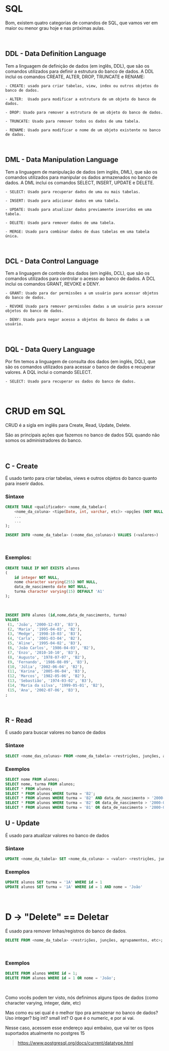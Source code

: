#  SQL

Bom, existem quatro categorias de comandos de SQL, que vamos ver em maior ou menor grau hoje e nas próximas aulas.

&nbsp;

## DDL - Data Definition Language

Tem a linguagem de definição de dados (em inglês, DDL), que são os comandos utilizados para definir a estrutura do banco de dados. A DDL inclui os comandos CREATE, ALTER, DROP, TRUNCATE e RENAME:

    - CREATE: usado para criar tabelas, view, index ou outros objetos do banco de dados.

    - ALTER:  Usado para modificar a estrutura de um objeto do banco de dados.

    - DROP: Usado para remover a estrutura de um objeto do banco de dados.

    - TRUNCATE: Usado para remover todos os dados de uma tabela.

    - RENAME: Usado para modificar o nome de um objeto existente no banco de dados.

&nbsp;

## DML - Data Manipulation Language

Tem a linguagem de manipulação de dados (em inglês, DML), que são os comandos utilizados para manipular os dados armazenados no banco de dados. A DML inclui os comandos SELECT, INSERT, UPDATE e DELETE.

    - SELECT: Usado para recuperar dados de uma ou mais tabelas.
    
    - INSERT: Usado para adicionar dados em uma tabela.
    
    - UPDATE: Usado para atualizar dados previamente inseridos em uma tabela.
    
    - DELETE: Usado para remover dados de uma tabela.

    - MERGE: Usado para combinar dados de duas tabelas em uma tabela única.

&nbsp;

## DCL - Data Control Language

Tem a linguagem de controle dos dados (em inglês, DCL), que são os comandos utilizados para controlar o acesso ao banco de dados. A DCL inclui os comandos GRANT, REVOKE e DENY.

    - GRANT: Usado para dar permissões a um usuário para acessar objetos do banco de dados.

    - REVOKE Usado para remover permissões dadas a um usuário para acessar objetos do banco de dados.

    - DENY: Usado para negar acesso a objetos do banco de dados a um usuário.

&nbsp;

## DQL - Data Query Language

Por fim temos a linguagem de consulta dos dados (em inglês, DQL), que são os comandos utilizados para acessar o banco de dados e recuperar valores. A DQL inclui o comando SELECT.

    - SELECT: Usado para recuperar os dados do banco de dados.

&nbsp;


# CRUD em SQL

CRUD é a sigla em inglês para Create, Read, Update, Delete.

São as principais ações que fazemos no banco de dados SQL quando não somos os administradores do banco.


&nbsp;

## C - Create
É usado tanto para criar tabelas, views e outros objetos do banco quanto para inserir dados.


### Sintaxe
```sql
CREATE TABLE <qualificador> <nome_da_tabela>(
    <nome_da_coluna> <tipo(Date, int, varchar, etc)> <opções (NOT NULL, UNIQUE, DEFAULT, etc)>,
    ...
    ...
);
```

```sql
INSERT INTO <nome_da_tabela> (<nome_das_colunas>) VALUES (<valores>)
```

&nbsp;

### Exemplos:
```sql
CREATE TABLE IF NOT EXISTS alunos
(
    id integer NOT NULL,
    nome character varying(255) NOT NULL,
    data_de_nascimento date NOT NULL,
    turma character varying(15) DEFAULT 'A1'
);
```

&nbsp;


```sql
INSERT INTO alunos (id,nome,data_de_nascimento, turma)
VALUES
 (1, 'João', '2000-12-03', 'B3'),
 (2, 'Maria', '1995-04-03', 'B2'),
 (3, 'Medge', '1998-10-03', 'B3'),
 (4, 'Carla', '2001-03-04', 'B2'),
 (5, 'Aline', '1995-04-02', 'B3'),
 (6, 'João Carlos', '1986-04-03', 'B2'),
 (7, 'Enzo', '2010-10-10', 'B3'),
 (8, 'Augusto', '1978-07-07', 'B2'),
 (9, 'Fernando', '1986-08-09', 'B3'),
 (10, 'Júlia', '2002-06-04', 'B2'),
 (11, 'Karina', '2005-06-04', 'B3'),
 (12, 'Marcos', '1982-05-06', 'B2'),
 (13, 'Sebastião', '1974-03-02', 'B3'),
 (14, 'Maria da silva', '1999-05-01', 'B2'),
 (15, 'Ana', '2002-07-06', 'B3'),
;
```

&nbsp;

## R - Read
É usado para buscar valores no banco de dados

### Sintaxe
```sql
SELECT <nome_das_colunas> FROM <nome_da_tabela> <restrições, junções, agrupamentos, etc>;
```

### Exemplos
```sql
SELECT nome FROM alunos;
SELECT nome, turma FROM alunos;
SELECT * FROM alunos;
SELECT * FROM alunos WHERE turma = 'B2';
SELECT * FROM alunos WHERE turma = 'B2' AND data_de_nascimento > '2000-01-01';
SELECT * FROM alunos WHERE turma = 'B2' OR data_de_nascimento > '2000-01-01';
SELECT * FROM alunos WHERE turma = 'B1' OR data_de_nascimento > '2000-01-01' ORDER BY nome;
```

## U - Update
É usado para atualizar valores no banco de dados

### Sintaxe
```sql
UPDATE <nome_da_tabela> SET <nome_da_coluna> = <valor> <restrições, junções, agrupamentos, etc>;
```

### Exemplos
```sql
UPDATE alunos SET turma = '1A' WHERE id = 1
UPDATE alunos SET turma = '1A' WHERE id = 1 AND nome = 'João'
```

&nbsp;

# D -> "Delete" == Deletar

É usado para remover linhas/registros do banco de dados.

```sql
DELETE FROM <nome_da_tabela> <restrições, junções, agrupamentos, etc>;
```

&nbsp;

### Exemplos
```sql
DELETE FROM alunos WHERE id = 1;
DELETE FROM alunos WHERE id = 1 OR nome = 'João';
```

&nbsp;

Como vocês podem ter visto, nós definimos alguns tipos de dados (como character varying, integer, date, etc)

Mas como eu sei qual é o melhor tipo pra armazenar no banco de dados? Uso integer? big int? small int? O que é o numeric, e por ai vai.

Nesse caso, acessem esse endereço aqui embaixo, que vai ter os tipos suportados atualmente no postgres 15

> https://www.postgresql.org/docs/current/datatype.html

